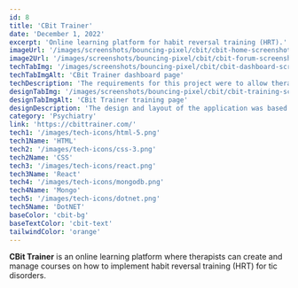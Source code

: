 ```yaml
---
id: 8
title: 'CBit Trainer'
date: 'December 1, 2022'
excerpt: 'Online learning platform for habit reversal training (HRT).'
imageUrl: '/images/screenshots/bouncing-pixel/cbit/cbit-home-screenshot.png'
image2Url: '/images/screenshots/bouncing-pixel/cbit/cbit-forum-screenshot.png'
techTabImg: '/images/screenshots/bouncing-pixel/cbit/cbit-dashboard-screenshot.png'
techTabImgAlt: 'CBit Trainer dashboard page'
techDescription: 'The requirements for this project were to allow therapists to create and manage courses on how to implement habit reversal training (HRT) for tic disorders. <br /><br />I used DotNET for the server-side rendering of data and session/account management & React.js for the rendering of the front-end.'
designTabImg: '/images/screenshots/bouncing-pixel/cbit/cbit-training-screenshot.png'
designTabImgAlt: 'CBit Trainer training page'
designDescription: 'The design and layout of the application was based around the idea of providing custom lessons and courses for therapists to create and manage. <br /><br /> The application is designed to be easy to use and navigate, while providing many other features such as consultations via zoom, a social connection forum, past and present webinars and a messaging inbox linked to the users email.'
category: 'Psychiatry'
link: 'https://cbittrainer.com/' 
tech1: '/images/tech-icons/html-5.png'
tech1Name: 'HTML'
tech2: '/images/tech-icons/css-3.png'
tech2Name: 'CSS'
tech3: '/images/tech-icons/react.png'
tech3Name: 'React'
tech4: '/images/tech-icons/mongodb.png'
tech4Name: 'Mongo'
tech5: '/images/tech-icons/dotnet.png'
tech5Name: 'DotNET'
baseColor: 'cbit-bg'
baseTextColor: 'cbit-text'
tailwindColor: 'orange'
---
```


**CBit Trainer** is an online learning platform where therapists can create and manage courses on how to implement habit reversal training (HRT) for tic disorders.
